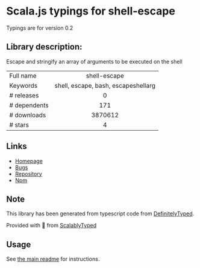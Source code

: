 
# Scala.js typings for shell-escape

Typings are for version 0.2

## Library description:
Escape and stringify an array of arguments to be executed on the shell

|                    |                 |
| ------------------ | :-------------: |
| Full name          | shell-escape |
| Keywords           | shell, escape, bash, escapeshellarg |
| # releases         | 0 |
| # dependents       | 171 |
| # downloads        | 3870612 |
| # stars            | 4 |

## Links
- [Homepage](https://github.com/xxorax/node-shell-escape)
- [Bugs](https://github.com/xxorax/node-shell-escape/issues)
- [Repository](https://github.com/xxorax/node-shell-escape)
- [Npm](https://www.npmjs.com/package/shell-escape)
    


## Note
This library has been generated from typescript code from [DefinitelyTyped](https://definitelytyped.org).

Provided with :purple_heart: from [ScalablyTyped](https://github.com/oyvindberg/ScalablyTyped)

## Usage
See [the main readme](../../readme.md) for instructions.


